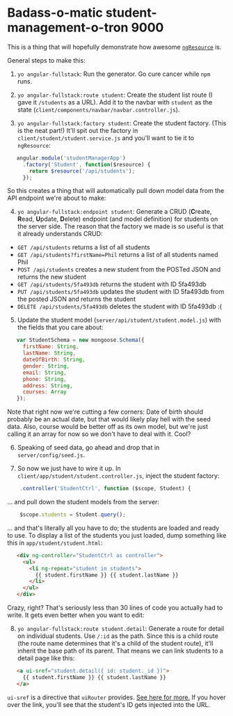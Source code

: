 Badass-o-matic student-management-o-tron 9000
===

This is a thing that will hopefully demonstrate how awesome
[`ngResource`][ng-resource] is.

General steps to make this:

1. `yo angular-fullstack`: Run the generator. Go cure cancer while `npm` runs.

2. `yo angular-fullstack:route student`: Create the student list route (I gave
it `/students` as a URL). Add it to the navbar with `student` as the state
(`client/components/navbar/navbar.controller.js`).

3. `yo angular-fullstack:factory student`: Create the student factory. (This is
the neat part!) It'll spit out the factory in `client/student/student.service.js`
and you'll want to tie it to `ngResource`:
```javascript
   angular.module('studentManagerApp')
     .factory('Student', function($resource) {
       return $resource('/api/students');
     });
```
So this creates a thing that will automatically pull down model data from the
API endpoint we're about to make:

4. `yo angular-fullstack:endpoint student`: Generate a CRUD (**C**reate,
**R**ead, **U**pdate, **D**elete) endpoint (and model definition) for students
on the server side. The reason that the factory we made is so useful is that it
already understands CRUD:
  - `GET /api/students` returns a list of all students
  - `GET /api/students?firstName=Phil` returns a list of all students named Phil
  - `POST /api/students` creates a new student from the POSTed JSON and returns
    the new student
  - `GET /api/students/5fa493db` returns the student with ID 5fa493db
  - `PUT /api/students/5fa493db` updates the student with ID 5fa493db from the
    posted JSON and returns the student
  - `DELETE /api/students/5fa493db` deletes the student with ID 5fa493db :(

5. Update the student model (`server/api/student/student.model.js`) with the
fields that you care about:
```javascript
   var StudentSchema = new mongoose.Schema({
     firstName: String,
     lastName: String,
     dateOfBirth: String,
     gender: String,
     email: String,
     phone: String,
     address: String,
     courses: Array
   });
```
Note that right now we're cutting a few corners: Date of birth should probably
be an actual date, but that would likely play hell with the seed data. Also,
course would be better off as its own model, but we're just calling it an array
for now so we don't have to deal with it. Cool?

6. Speaking of seed data, go ahead and drop that in `server/config/seed.js`.

7. So now we just have to wire it up. In `client/app/student/student.controller.js`,
inject the student factory:
```javascript
    .controller('StudentCtrl', function ($scope, Student) {
```
... and pull down the student models from the server:
```javascript
    $scope.students = Student.query();
```
... and that's literally all you have to do; the students are loaded and ready to
use. To display a list of the students you just loaded, dump something like this
in `app/student/student.html`:
```html
   <div ng-controller="StudentCtrl as controller">
     <ul>
       <li ng-repeat="student in students">
         {{ student.firstName }} {{ student.lastName }}
       </li>
     </ul>
   </div>
```
Crazy, right? That's seriously less than 30 lines of code you actually had to
write. It gets even better when you want to edit:

8. `yo angular-fullstack:route student.detail`: Generate a route for detail on
individual students. Use `/:id` as the path. Since this is a child route (the
route name determines that it's a child of the student route), it'll inherit the
base path of its parent. That means we can link students to a detail page like
this:
```html
   <a ui-sref="student.detail({ id: student._id })">
     {{ student.firstName }} {{ student.lastName }}
   </a>
```
`ui-sref` is a directive that `uiRouter` provides. [See here for more.][sref] If
you hover over the link, you'll see that the student's ID gets injected into
the URL.

[ng-resource]: (https://docs.angularjs.org/api/ngResource)
[sref]: https://github.com/angular-ui/ui-router/wiki/Quick-Reference
